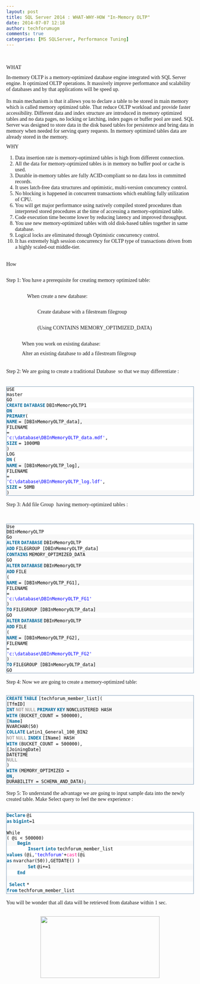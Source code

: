 ```yaml
---
layout: post
title: SQL Server 2014 : WHAT-WHY-HOW "In-Memory OLTP"
date: 2014-07-07 12:18
author: techforumugm
comments: true
categories: [MS SQLServer, Performance Tuning]
---
```

<br /><div style="margin:0 0 8pt;"><span style="font-family:Calibri;"><span style="font-family:Calibri;">WHAT</span></span></div><span style="font-family:Calibri;"><span style="font-family:Calibri;">In-memory OLTP  is a memory-optimized database engine integrated with SQL Server engine. It  optimized OLTP operations. It massively improve performance and scalability of  databases and by that applications will be speed up.</span><br /><br />  </span><div style="margin:0 0 8pt;"><span style="font-family:Calibri;"><span style="font-family:Calibri;">Its main  mechanism is that it allows you to declare a table to be stored in main memory  which is called memory optimized table. That reduce OLTP workload and provide  faster accessibility. Different data and index structure are introduced in  memory optimized tables and no data pages, no locking or latching, index pages  or buffer pool are used. SQL Server was designed to store data in the disk based  tables for persistence and bring data in memory when needed for serving query  requests. In memory optimized tables data are already stored in the  memory.</span></span></div><span style="font-family:Calibri;"><div style="margin:0 0 8pt;"><span style="font-family:Calibri;">WHY </span></div><ol><li>Data insertion rate is memory-optimized tables is high from different  connection. <li>All the data for memory-optimized tables is in memory no buffer pool or  cache is used. <li>Durable in-memory tables are fully ACID-compliant so no data loss in  committed records. <li>It uses latch-free data structures and optimistic, multi-version concurrency  control. <li>No blocking is happened in concurrent transactions which enabling fully  utilization of CPU. <li>You will get major performance using natively compiled stored procedures  than interpreted stored procedures at the time of accessing a memory-optimized  table. <li>Code execution time become lower by reducing latency and improved  throughput. <li>You use new memory-optimized tables with old disk-based tables together in  same database. <li>Logical locks are eliminated through Optimistic concurrency control. <li>It has extremely high session concurrency for OLTP type of transactions  driven from a highly scaled-out middle-tier.</li></li></li></li></li></li></li></li></li></li></ol><br /><div style="margin:0 0 8pt;"><span style="font-family:Calibri;">How</span></div><br /><div style="margin:0 0 8pt;"><span style="font-family:Calibri;">Step 1:  </span><span style="font-family:Calibri;">You have a prerequisite for creating  memory optimized table:</span></div><br /><div style="margin:0 0 8pt;"><span style="font-family:Calibri;">                When create a new  database:</span></div><br /><div style="margin:0 0 8pt;"><span style="font-family:Calibri;">                        Create database with a  filestream filegroup </span></div><br /><div style="margin:0 0 8pt;"><span style="font-family:Calibri;">                        (Using CONTAINS  MEMORY_OPTIMIZED_DATA) </span></div><br /><div style="margin:0 0 8pt;"><span style="font-family:Calibri;">            When you work on existing  database:</span></div>            Alter an existing database to add a filestream  filegroup<br /><br /><br />Step 2: We are going to create a traditional Database  so  that we may differentiate :       <br /><br /> <br /><div class="reCodeBlock" style="-ms-overflow-y:auto;border:1px solid rgb(127,157,185);"><div style="background-color:white;"><code style="color:black;">USE master  </code></div><div style="background-color:#f8f8f8;"><code style="color:black;">GO  </code></div><div style="background-color:white;"><code style="color:#006699;font-weight:bold;">CREATE</code> <code style="color:#006699;font-weight:bold;">DATABASE</code> <code style="color:black;">DBInMemoryOLTP1 </code></div><div style="background-color:#f8f8f8;"><code style="color:#006699;font-weight:bold;">ON</code></div><div style="background-color:white;"><code style="color:#006699;font-weight:bold;">PRIMARY</code><code style="color:black;">(  </code></div><div style="background-color:#f8f8f8;"><code style="color:#006699;font-weight:bold;">NAME</code> <code style="color:black;">=  [DBInMemoryOLTP_data],  </code></div><div style="background-color:white;"><code style="color:black;">FILENAME =  </code><code style="color:blue;">'c:\database\DBInMemoryOLTP_data.mdf'</code><code style="color:black;">, </code><code style="color:#006699;font-weight:bold;">SIZE</code> <code style="color:black;">=  1000MB </code></div><div style="background-color:#f8f8f8;"><code style="color:black;">)   </code></div><div style="background-color:white;"><code style="color:black;">LOG  </code><code style="color:#006699;font-weight:bold;">ON</code> <code style="color:black;">( </code></div><div style="background-color:#f8f8f8;"><code style="color:#006699;font-weight:bold;">NAME</code> <code style="color:black;">=  [DBInMemoryOLTP_log],  </code></div><div style="background-color:white;"><code style="color:black;">FILENAME =  </code><code style="color:blue;">'C:\database\DBInMemoryOLTP_log.ldf'</code><code style="color:black;">, </code><code style="color:#006699;font-weight:bold;">SIZE</code> <code style="color:black;">=  50MB </code></div><div style="background-color:#f8f8f8;"><code style="color:black;">)</code></div></div><br /><div style="margin:0 0 8pt;">Step 3: Add file Group  having memory-optimized  tables :<br /><br /></div><br /><div class="reCodeBlock" style="-ms-overflow-y:auto;border:1px solid rgb(127,157,185);"><div style="background-color:white;"><code style="color:black;">Use  DBInMemoryOLTP </code></div><div style="background-color:#f8f8f8;"><code style="color:black;">Go  </code></div><div style="background-color:white;"><code style="color:#006699;font-weight:bold;">ALTER</code> <code style="color:#006699;font-weight:bold;">DATABASE</code> <code style="color:black;">DBInMemoryOLTP </code><code style="color:#006699;font-weight:bold;">ADD</code> <code style="color:black;">FILEGROUP [DBInMemoryOLTP_data]  </code></div><div style="background-color:#f8f8f8;"><code style="color:#006699;font-weight:bold;">CONTAINS</code> <code style="color:black;">MEMORY_OPTIMIZED_DATA </code></div><div style="background-color:white;"><code style="color:black;">GO  </code></div><div style="background-color:#f8f8f8;"><code style="color:#006699;font-weight:bold;">ALTER</code> <code style="color:#006699;font-weight:bold;">DATABASE</code> <code style="color:black;">DBInMemoryOLTP </code><code style="color:#006699;font-weight:bold;">ADD</code> <code style="color:black;">FILE  </code></div><div style="background-color:white;"><code style="color:black;">(   </code></div><div style="background-color:#f8f8f8;"><code style="color:#006699;font-weight:bold;">NAME</code> <code style="color:black;">=  [DBInMemoryOLTP_FG1],  </code></div><div style="background-color:white;"><code style="color:black;">FILENAME =  </code><code style="color:blue;">'c:\database\DBInMemoryOLTP_FG1'</code></div><div style="background-color:#f8f8f8;"><code style="color:black;">)  </code><code style="color:#006699;font-weight:bold;">TO</code> <code style="color:black;">FILEGROUP [DBInMemoryOLTP_data] </code></div><div style="background-color:white;"><code style="color:black;">GO  </code></div><div style="background-color:#f8f8f8;"><code style="color:#006699;font-weight:bold;">ALTER</code> <code style="color:#006699;font-weight:bold;">DATABASE</code> <code style="color:black;">DBInMemoryOLTP </code><code style="color:#006699;font-weight:bold;">ADD</code> <code style="color:black;">FILE  </code></div><div style="background-color:white;"><code style="color:black;">(  </code></div><div style="background-color:#f8f8f8;"><code style="color:#006699;font-weight:bold;">NAME</code> <code style="color:black;">=  [DBInMemoryOLTP_FG2],  </code></div><div style="background-color:white;"><code style="color:black;">FILENAME =  </code><code style="color:blue;">'c:\database\DBInMemoryOLTP_FG2'</code></div><div style="background-color:#f8f8f8;"><code style="color:black;">)  </code><code style="color:#006699;font-weight:bold;">TO</code> <code style="color:black;">FILEGROUP [DBInMemoryOLTP_data]  </code></div><div style="background-color:white;"><code style="color:black;">GO</code></div></div><br /><div style="margin:0 0 8pt;">Step 4: Now we are going to create a  memory-optimized table:</div><br /><div class="reCodeBlock" style="-ms-overflow-y:auto;border:1px solid rgb(127,157,185);"><div style="background-color:white;"><code style="color:#006699;font-weight:bold;">CREATE</code> <code style="color:#006699;font-weight:bold;">TABLE</code> <code style="color:black;">[techforum_member_list]( </code></div><div style="background-color:#f8f8f8;"><code style="color:black;">[TfmID]  </code><code style="color:#006699;font-weight:bold;">INT</code> <code style="color:grey;">NOT</code> <code style="color:grey;">NULL</code> <code style="color:#006699;font-weight:bold;">PRIMARY</code> <code style="color:#006699;font-weight:bold;">KEY</code> <code style="color:black;">NONCLUSTERED HASH </code><code style="color:#006699;font-weight:bold;">WITH</code> <code style="color:black;">(BUCKET_COUNT = 500000), </code></div><div style="background-color:white;"><code style="color:black;">[</code><code style="color:#006699;font-weight:bold;">Name</code><code style="color:black;">]  NVARCHAR(50) </code><code style="color:#006699;font-weight:bold;">COLLATE</code>  <code style="color:black;">Latin1_General_100_BIN2 </code><code style="color:grey;">NOT</code> <code style="color:grey;">NULL</code> <code style="color:#006699;font-weight:bold;">INDEX</code> <code style="color:black;">[IName] HASH </code><code style="color:#006699;font-weight:bold;">WITH</code> <code style="color:black;">(BUCKET_COUNT = 500000), </code></div><div style="background-color:#f8f8f8;"><code style="color:black;">[JoiningDate] DATETIME </code><code style="color:grey;">NULL</code></div><div style="background-color:white;"><code style="color:black;">)  </code></div><div style="background-color:#f8f8f8;"><code style="color:#006699;font-weight:bold;">WITH</code> <code style="color:black;">(MEMORY_OPTIMIZED = </code><code style="color:#006699;font-weight:bold;">ON</code><code style="color:black;">,  DURABILITY = SCHEMA_AND_DATA); </code></div></div><br /><div style="margin:0 0 8pt;">Step 5: To understand the advantage we are going  to input sample data into the newly created table. Make Select query to feel the  new experience :</div><br /><div class="reCodeBlock" style="-ms-overflow-y:auto;border:1px solid rgb(127,157,185);"><div style="background-color:white;"><code style="color:#006699;font-weight:bold;">Declare</code> <code style="color:black;">@i </code><code style="color:#006699;font-weight:bold;">as</code> <code style="color:#006699;font-weight:bold;">bigint</code><code style="color:black;">=1  </code></div><div style="background-color:#f8f8f8;"><code>     </code> </div><div style="background-color:white;"><code style="color:black;">While ( @i  &lt; 500000) </code></div><div style="background-color:#f8f8f8;"><code>    </code><code style="color:#006699;font-weight:bold;">Begin</code></div><div style="background-color:white;"><code>        </code><code style="color:#006699;font-weight:bold;">Insert</code> <code style="color:#006699;font-weight:bold;">into</code> <code style="color:black;">techforum_member_list </code><code style="color:#006699;font-weight:bold;">values</code> <code style="color:black;">(@i,</code><code style="color:blue;">'techforum'</code><code style="color:black;">+</code><code style="color:deeppink;">cast</code><code style="color:black;">(@i </code><code style="color:#006699;font-weight:bold;">as</code> <code style="color:black;">nvarchar(50)),GETDATE() ) </code></div><div style="background-color:#f8f8f8;"><code>        </code><code style="color:#006699;font-weight:bold;">Set</code> <code style="color:black;">@i+=1 </code></div><div style="background-color:white;"><code>    </code><code style="color:#006699;font-weight:bold;">End</code> </div><div style="background-color:#f8f8f8;"><code>     </code> </div><div style="background-color:white;"><code> </code><code style="color:#006699;font-weight:bold;">Select</code> <code style="color:black;">*  </code><code style="color:#006699;font-weight:bold;">from</code> <code style="color:black;">techforum_member_list</code></div></div><br /><div style="margin:0 0 8pt;">You will be wonder that all data will be  retrieved from database within 1 sec.</div></span><br /><div class="separator" style="clear:both;text-align:center;"><a href="https://techforumugm.files.wordpress.com/2014/07/3dcf2-sample1.jpg" style="margin-left:1em;margin-right:1em;"><img border="0" src="https://techforumugm.files.wordpress.com/2014/07/3dcf2-sample1.jpg" height="166" width="320" /></a></div><br />
